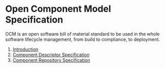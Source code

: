 # Open Component Model Specification

OCM is an open software bill of material standard to be used in the whole software lifecycle management, from build
to compliance, to deployment.

1. [Introduction](./01-introduction.md)
2. [Component Descriptor Specification](./02-component-descriptor.md)
3. [Component Repository Specification](./03-component-repository.md)
